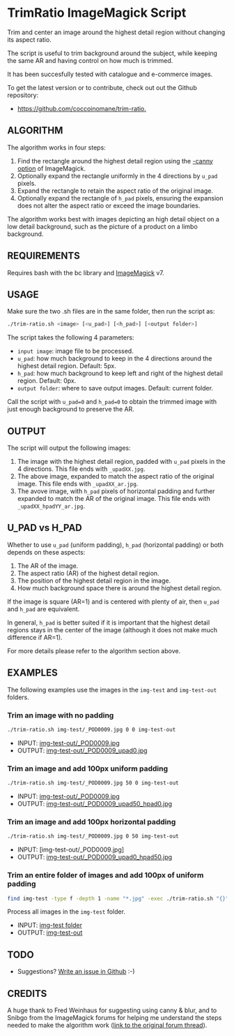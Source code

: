 # TrimRatio ImageMagick Script

Trim and center an image around the highest detail region without changing its aspect ratio.

The script is useful to trim background around the subject, while keeping the same AR and having control on how much
is trimmed.

It has been succesfully tested with catalogue and e-commerce images.

To get the latest version or to contribute, check out out the Github repository:

* <https://github.com/coccoinomane/trim-ratio.>

## ALGORITHM

The algorithm works in four steps:

1. Find the rectangle around the highest detail region using the [-canny option](https://imagemagick.org/discourse-server/viewtopic.php?t=25405) of ImageMagick.
2. Optionally expand the rectangle uniformly in the 4 directions by `u_pad` pixels.
3. Expand the rectangle to retain the aspect ratio of the original image.
4. Optionally expand the rectangle of `h_pad` pixels, ensuring the expansion does not alter the aspect ratio or exceed the image boundaries.

The algorithm works best with images depicting an high detail object on a low detail background, such as the picture of a product on a limbo background.

## REQUIREMENTS

Requires bash with the bc library and [ImageMagick](https://imagemagick.org/) v7.

## USAGE

Make sure the two .sh files are in the same folder, then run the script as:

```bash
./trim-ratio.sh <image> [<u_pad>] [<h_pad>] [<output folder>]
```

The script takes the following 4 parameters:

* `input image`: image file to be processed.
* `u_pad`: how much background to keep in the 4 directions around the highest detail region. Default: 5px.
* `h_pad`: how much background to keep left and right of the highest detail region. Default: 0px.
* `output folder`: where to save output images. Default: current folder.

Call the script with `u_pad=0` and `h_pad=0` to obtain the trimmed image with just enough background to preserve the AR.

## OUTPUT

The script will output the following images:

1. The image with the highest detail region, padded with `u_pad` pixels in the 4 directions. This file ends with `_upadXX.jpg`.
2. The above image, expanded to match the aspect ratio of the original image. This file ends with `_upadXX_ar.jpg`.
3. The avove image, with `h_pad` pixels of horizontal padding and further expanded to match the AR of the original image. This file ends with `_upadXX_hpadYY_ar.jpg`.

## U_PAD vs H_PAD

Whether to use `u_pad` (uniform padding), `h_pad` (horizontal padding) or both depends on these aspects:

1. The AR of the image.
2. The aspect ratio (AR) of the highest detail region.
3. The position of the highest detail region in the image.
4. How much background space there is around the highest detail region.

If the image is square (AR=1) and is centered with plenty of air, then `u_pad` and `h_pad` are equivalent.

In general, `h_pad` is better suited if it is important that the highest detail regions stays in the center of the image (although it does not make much difference if AR=1).

For more details please refer to the algorithm section above.

## EXAMPLES

The following examples use the images in the `img-test` and `img-test-out` folders.

### Trim an image with no padding

```bash
./trim-ratio.sh img-test/_POD0009.jpg 0 0 img-test-out
```

* INPUT: [img-test-out/_POD0009.jpg](img-test-out/_POD0009.jpg)
* OUTPUT: [img-test-out/_POD0009_upad0.jpg](img-test-out/_POD0009_upad0.jpg)

### Trim an image and add 100px uniform padding

```bash
./trim-ratio.sh img-test/_POD0009.jpg 50 0 img-test-out
```

* INPUT: [img-test-out/_POD0009.jpg](img-test-out/_POD0009.jpg)
* OUTPUT: [img-test-out/_POD0009_upad50_hpad0.jpg](img-test-out/_POD0009_upad50_hpad0.jpg)

### Trim an image and add 100px horizontal padding

```bash
./trim-ratio.sh img-test/_POD0009.jpg 0 50 img-test-out
```

* INPUT: [img-test-out/_POD0009.jpg]
* OUTPUT: [img-test-out/_POD0009_upad0_hpad50.jpg](img-test-out/_POD0009_upad0_hpad50.jpg)


### Trim an entire folder of images and add 100px of uniform padding

```bash
find img-test -type f -depth 1 -name "*.jpg" -exec ./trim-ratio.sh "{}" 50 0 img-test-out \;
```

Process all images in the `img-test` folder.

* INPUT: [img-test folder](img-test)
* OUTPUT: [img-test-out](img-test-out)

## TODO

* Suggestions? [Write an issue in Github](https://github.com/coccoinomane/trim-ratio) :-)

## CREDITS

A huge thank to Fred Weinhaus for suggesting using canny & blur, and to Snibgo from the ImageMagick forums for helping me understand the steps needed to make the algorithm work ([link to the original forum thread](https://imagemagick.org/discourse-server/viewtopic.php?f=1&t=36443)).
